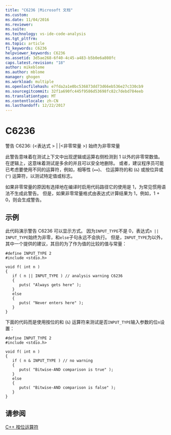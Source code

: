```yaml
---
title: "C6236 |Microsoft 文档"
ms.custom: 
ms.date: 11/04/2016
ms.reviewer: 
ms.suite: 
ms.technology: vs-ide-code-analysis
ms.tgt_pltfrm: 
ms.topic: article
f1_keywords: C6236
helpviewer_keywords: C6236
ms.assetid: 3d5ae268-6f40-4c45-a483-b5b0e6a808fc
caps.latest.revision: "18"
author: mikeblome
ms.author: mblome
manager: ghogen
ms.workload: multiple
ms.openlocfilehash: e7fda2a1e0bc536873dd73d66eb536e27c330cb9
ms.sourcegitcommit: 32f1a690fc445f9586d53698fc82c7debd784eeb
ms.translationtype: MT
ms.contentlocale: zh-CN
ms.lasthandoff: 12/22/2017
---
```

# <a name="c6236"></a>C6236
警告 C6236: (\<表达式 > &#124; &#124;\<非零常量 >) 始终为非零常量  
  
 此警告意味着在测试上下文中出现逻辑或运算右侧检测到 1 以外的非零常数值。 在逻辑上，这意味着测试是多余的并且可以安全地删除。 或者，建议程序员可能已考虑要使用不同的运算符，例如，相等性 (`==`)、 位运算符的和 (`&`) 或按位异或 (`^`) 运算符，以测试特定值或标志。  
  
 如果非零常量的原因有选择地在编译时启用代码路径它的使用是 1，为常见惯用语法不生成此警告。 但是，如果非零常量格式由表达式计算结果为 1，例如，1 + 0，则会生成警告。  
  
## <a name="example"></a>示例  
 此代码演示警告 C6236 可以显示方式。 因为`INPUT_TYPE`不是 0，表达式`n || INPUT_TYPE`始终为非零，和`else`子句永远不会执行。 但是，`INPUT_TYPE`为以外，其中一个提供的建议，其目的为了作为值的比较的值与常量：  
  
```  
#define INPUT_TYPE 2  
#include <stdio.h>  
  
void f( int n )  
{  
   if ( n || INPUT_TYPE ) // analysis warning C6236  
   {  
      puts( "Always gets here" );  
   }  
   else  
   {  
      puts( "Never enters here" );  
   }  
}  
```  
  
 下面的代码而是使用按位的和 (`&`) 运算符来测试是否`INPUT_TYPE`输入参数的位`n`设置：  
  
```  
#define INPUT_TYPE 2  
#include <stdio.h>  
  
void f( int n )  
{  
   if ( n & INPUT_TYPE ) // no warning  
   {  
      puts( "Bitwise-AND comparison is true" );  
   }  
   else  
   {  
      puts( "Bitwise-AND comparison is false" );  
   }  
}  
```  
  
## <a name="see-also"></a>请参阅  
 [C++ 按位运算符](http://go.microsoft.com/fwlink/?LinkId=181162)